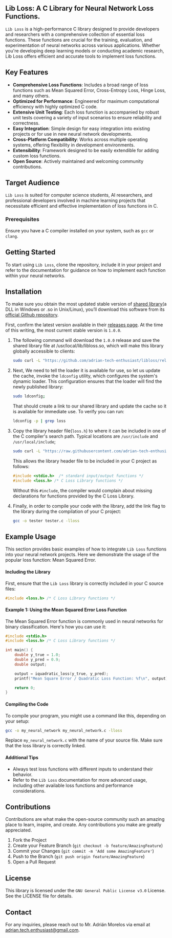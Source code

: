 ## Lib Loss: A C Library for Neural Network Loss Functions.

`Lib Loss` is a high-performance C library designed to provide developers and researchers with a comprehensive collection of essential loss functions. These functions are crucial for the training, evaluation, and experimentation of neural networks across various applications. Whether you're developing deep learning models or conducting academic research, Lib Loss offers efficient and accurate tools to implement loss functions.

## Key Features

- **Comprehensive Loss Functions**: Includes a broad range of loss functions such as Mean Squared Error, Cross-Entropy Loss, Hinge Loss, and many others.
- **Optimized for Performance**: Engineered for maximum computational efficiency with highly optimized C code.
- **Extensive Unit Testing**: Each loss function is accompanied by robust unit tests covering a variety of input scenarios to ensure reliability and correctness.
- **Easy Integration**: Simple design for easy integration into existing projects or for use in new neural network developments.
- **Cross-Platform Compatibility**: Works across multiple operating systems, offering flexibility in development environments.
- **Extensibility**: Framework designed to be easily extendible for adding custom loss functions.
- **Open Source**: Actively maintained and welcoming community contributions.

## Target Audience

`Lib Loss` is suited for computer science students, AI researchers, and professional developers involved in machine learning projects that necessitate efficient and effective implementation of loss functions in C.

### Prerequisites

Ensure you have a C compiler installed on your system, such as `gcc` or `clang`.

## Getting Started

To start using `Lib Loss`, clone the repository, include it in your project and refer to the documentation for
guidance on how to implement each function within your neural networks.

## Installation

To make sure you obtain the most updated stable version
of [shared library](https://en.wikipedia.org/wiki/Library_(computing)#Shared_libraries)(a DLL in Windows or .so in
Unix/Linux), you’ll download this software from
its [official Github repository](https://github.com/adrian-tech-enthusiast/libloss).

First, confirm the latest version available in
their [releases page](https://github.com/adrian-tech-enthusiast/libloss/releases). At the time of this writing,
the most current stable version is `1.0.0`.

1. The following command will download the `1.0.0` release and save the shared library file at
   /usr/local/lib/libloss.so, which will make this library globally accessible to clients:

    ```bash
    sudo curl -L "https://github.com/adrian-tech-enthusiast/libloss/releases/download/v1.0.0/libloss.so" -o /usr/local/lib/libloss.so
    ```

2. Next, We need to tell the loader it is available for use, so let us update the cache, invoke the `ldconfig` utility,
   which configures the system's dynamic loader. This configuration ensures that the loader will find the newly
   published library:

    ```bash
    sudo ldconfig;
    ```

   That should create a link to our shared library and update the cache so it is available for immediate use. To verify
   you can run:

    ```bash
    ldconfig -p | grep loss
    ```

3. Copy the library header file(`loss.h`) to where it can be included in one of the C compiler's search path.
   Typical locations are `/usr/include` and `/usr/local/include`;

    ```bash
    sudo curl -L "https://raw.githubusercontent.com/adrian-tech-enthusiast/libloss/v1.0.0/include/loss.h" -o /usr/local/include/loss.h;
    ```

   This allows the library header file to be included in your C project as follows:

    ```c
    #include <stdio.h>  /* standard input/output functions */
    #include <loss.h> /* C Loss Library functions */
    ```
   Without this `#include`, the compiler would complain about missing declarations for functions provided by the C
   Loss Library.

4. Finally, in order to compile your code with the library, add the link flag to the library during the compilation of
   your C project:

    ```bash
    gcc -o tester tester.c -lloss
    ```

## Example Usage

This section provides basic examples of how to integrate `Lib Loss` functions into your neural network projects.
Here we demonstrate the usage of the popular loss function: Mean Squared Error.

#### Including the Library

First, ensure that the `Lib Loss` library is correctly included in your C source files:

```c
#include <loss.h> /* C Loss Library functions */
```

#### Example 1: Using the Mean Squared Error Loss Function

The Mean Squared Error function is commonly used in neural networks for binary classification. Here's how you can use it:

```c
#include <stdio.h>
#include <loss.h> /* C Loss Library functions */

int main() {
    double y_true = 1.0;
    double y_pred = 0.9;
    double output;

    output = iquadratic_loss(y_true, y_pred);
    printf("Mean Square Error / Quadratic Loss Function: %f\n", output);

    return 0;
}
```

#### Compiling the Code

To compile your program, you might use a command like this, depending on your setup:

```bash
gcc -o my_neural_network my_neural_network.c -lloss
```

Replace `my_neural_network.c` with the name of your source file. Make sure that the loss library is correctly linked.

#### Additional Tips

- Always test loss functions with different inputs to understand their behavior.
- Refer to the `Lib Loss` documentation for more advanced usage, including other available loss functions
  and performance considerations.

## Contributions

Contributions are what make the open-source community such an amazing place to learn, inspire, and create. Any
contributions you make are greatly appreciated.

1. Fork the Project
2. Create your Feature Branch (`git checkout -b feature/AmazingFeature`)
3. Commit your Changes (`git commit -m 'Add some AmazingFeature'`)
4. Push to the Branch (`git push origin feature/AmazingFeature`)
5. Open a Pull Request

## License

This library is licensed under the `GNU General Public License v3.0` License. See the LICENSE file for details.

## Contact

For any inquiries, please reach out to Mr. Adrián Morelos via email at adrian.tech.enthusiast@gmail.com.
